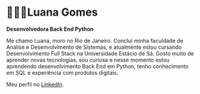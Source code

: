 # 👩🏾‍💻Luana Gomes
**Desenvolvedora Back End Python**

Me chamo Luana, moro no Rio de Janeiro. Concluí minha faculdade de Análise e Desenvolvimento de Sistemas, e atualmente estou cursando Desenvolvimento Full Stack na Universidade Estácio de Sá. Gosto muito de aprender novas tecnologias, sou curiosa e nesse momento estou aprendendo desenvolvimento Back End em Python, tenho conhecimento em SQL e experiência com produtos digitais.

Meu perfil no [LinkedIn](https://www.linkedin.com/in/luanasantosgomes/).
